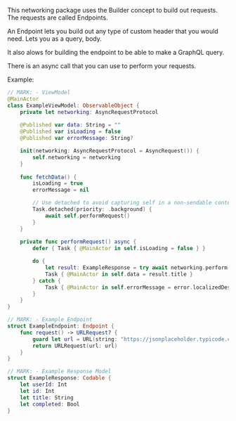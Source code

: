 This networking package uses the Builder concept to build out requests.  The requests are called Endpoints.

An Endpoint lets you build out any type of custom header that you would need. Lets you as a query, body.

It also alows for building the endpoint to be able to make a GraphQL query.

There is an async call that you can use to perform your requests.

Example:

```Swift
// MARK: - ViewModel
@MainActor
class ExampleViewModel: ObservableObject {
    private let networking: AsyncRequestProtocol
    
    @Published var data: String = ""
    @Published var isLoading = false
    @Published var errorMessage: String?

    init(networking: AsyncRequestProtocol = AsyncRequest()) {
        self.networking = networking
    }
    
    func fetchData() {
        isLoading = true
        errorMessage = nil

        // Use detached to avoid capturing self in a non-sendable context
        Task.detached(priority: .background) {
            await self.performRequest()
        }
    }
    
    private func performRequest() async {
        defer { Task { @MainActor in self.isLoading = false } }

        do {
            let result: ExampleResponse = try await networking.perform(endpoint: ExampleEndpoint(), decodeTo: ExampleResponse.self)
            Task { @MainActor in self.data = result.title }
        } catch {
            Task { @MainActor in self.errorMessage = error.localizedDescription }
        }
    }
}

// MARK: - Example Endpoint
struct ExampleEndpoint: Endpoint {
    func request() -> URLRequest? {
        guard let url = URL(string: "https://jsonplaceholder.typicode.com/todos/1") else { return nil }
        return URLRequest(url: url)
    }
}

// MARK: - Example Response Model
struct ExampleResponse: Codable {
    let userId: Int
    let id: Int
    let title: String
    let completed: Bool
}
```

